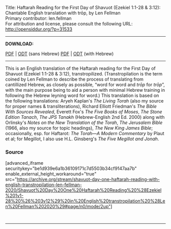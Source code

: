 <html>
<head></head>
<body>
Title: Haftarah Reading for the First Day of Shavuot (Ezekiel 1:1-28 & 3:12): Chantable English translation with trōp, by Len Fellman<br />
Primary contributor: len.fellman<br />
For attribution and license, please consult the following URL: <a href="http://opensiddur.org/?p=31533">http://opensiddur.org/?p=31533</a>
<p />
<hr />

<strong>DOWNLOAD:</strong> 

<a href="https://archive.org/download/shavuot-day-one-haftarah-reading-with-english-transtropilation-len-fellman-2020/Shavuot%20Day%20One%20Haftarah%20Reading%20%28Ezekiel%201v1-28%20%26%203v12%29%20in%20English%20transtropilation%20%28Len%20Fellman%202020%29%20-%20english%20only.pdf">PDF</a> | <a href="https://archive.org/download/shavuot-day-one-haftarah-reading-with-english-transtropilation-len-fellman-2020/Shavuot%20Day%20One%20Haftarah%20Reading%20%28Ezekiel%201v1-28%20%26%203v12%29%20in%20English%20transtropilation%20%28Len%20Fellman%202020%29%20-%20english%20only.odt">ODT</a> (sans Hebrew)
<a href="https://archive.org/download/shavuot-day-one-haftarah-reading-with-english-transtropilation-len-fellman-2020/Shavuot%20Day%20One%20Haftarah%20Reading%20%28Ezekiel%201v1-28%20%26%203v12%29%20in%20English%20transtropilation%20%28Len%20Fellman%202020%29.pdf">PDF</a> | <a href="https://archive.org/download/shavuot-day-one-haftarah-reading-with-english-transtropilation-len-fellman-2020/Shavuot%20Day%20One%20Haftarah%20Reading%20%28Ezekiel%201v1-28%20%26%203v12%29%20in%20English%20transtropilation%20%28Len%20Fellman%202020%29.odt">ODT</a> (with Hebrew)

<hr />

This is an English translation of the Haftarah reading for the First Day of Shavuot (Ezekiel 1:1-28 &amp; 3:12), transtropilized. (Transtropilation is the term coined by Len Fellman to describe the process of translating from cantillized Hebrew, as closely as possible, “word for word and <em>trōp</em> for <em>trōp</em>”, with the main purpose being to aid a person with minimal Hebrew training in following the Hebrew leyning word for word.) This translation is based on the following translations: Aryeh Kaplan's <em>The Living Torah</em> (also my source for proper names &amp; transliterations), Richard Elliott Friedman's <em>The Bible With Sources Revealed</em>, Everett Fox's <em>The Five Books of Moses</em>, <em>The Stone Edition Tanach</em>, <em>The JPS Tanakh</em> (Hebrew-English 2nd Ed. 2000) along with Orlinsky's <em>Notes on the New Translation of the Torah</em>, <em>The Jerusalem Bible</em> (1966, also my source for topic headings), <em>The New King James Bible</em>; occasionally, esp. for Haftarot: <em>The Torah—A Modern Commentary</em> by Plaut et al; for Megillot, I also use H.L. Ginsberg's <em>The Five Megillot and Jonah</em>.

<h3>Source</h3>

[advanced_iframe securitykey="be1d939e6a1b36109171c7d5503b34cf9147aa7b" enable_external_height_workaround="true" src="https://archive.org/stream/shavuot-day-one-haftarah-reading-with-english-transtropilation-len-fellman-2020/Shavuot%20Day%20One%20Haftarah%20Reading%20%28Ezekiel%201v1-28%20%26%203v12%29%20in%20English%20transtropilation%20%28Len%20Fellman%202020%29#page/n0/mode/2up"]

&nbsp;

<hr />

&nbsp;
</body>
</html>